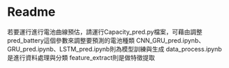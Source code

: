 # Readme
若要運行進行電池曲線預估，請運行Capacity_pred.py檔案，可藉由調整pred_battery這個參數來調整要預測的電池種類
CNN_GRU_pred.ipynb、GRU_pred.ipynb、LSTM_pred.ipynb則為模型訓練與生成
data_process.ipynb是進行資料處理與分類
feature_extract則是做特徵提取